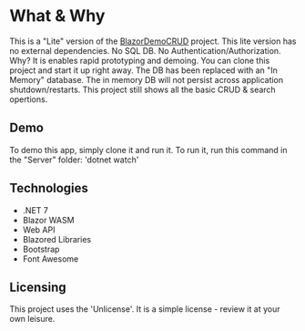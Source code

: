 # What & Why
This is a "Lite" version of the [BlazorDemoCRUD](https://github.com/dahln/BlazorDemoCRUD) project. This lite version has no external dependencies. No SQL DB. No Authentication/Authorization. Why? It is enables rapid prototyping and demoing. You can clone this project and start it up right away. The DB has been replaced with an "In Memory" database. The in memory DB will not persist across application shutdown/restarts. This project still shows all the basic CRUD & search opertions.

## Demo
To demo this app, simply clone it and run it. To run it, run this command in the "Server" folder: 'dotnet watch'

## Technologies
 - .NET 7
 - Blazor WASM
 - Web API
 - Blazored Libraries
 - Bootstrap
 - Font Awesome

## Licensing
This project uses the 'Unlicense'.  It is a simple license - review it at your own leisure.
